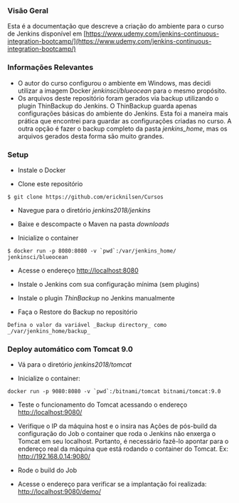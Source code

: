 ### Visão Geral

Esta é a documentação que descreve a criação do ambiente para o curso de Jenkins disponível em [https://www.udemy.com/jenkins-continuous-integration-bootcamp/](https://www.udemy.com/jenkins-continuous-integration-bootcamp/)

### Informações Relevantes

* O autor do curso configurou o ambiente em Windows, mas decidi utilizar a imagem Docker _jenkinsci/blueocean_ para o mesmo propósito.
* Os arquivos deste repositório foram gerados via backup utilizando o plugin ThinBackup do Jenkins. O ThinBackup guarda apenas configurações básicas do ambiente do Jenkins. Esta foi a maneira mais prática que encontrei para guardar as configurações criadas no curso. A outra opção é fazer o backup completo da pasta _jenkins_home_, mas os arquivos gerados desta forma são muito grandes.

### Setup

* Instale o Docker

* Clone este repositório
```
$ git clone https://github.com/ericknilsen/Cursos
```

* Navegue para o diretório _jenkins2018/jenkins_

* Baixe e descompacte o Maven na pasta _downloads_

* Inicialize o container

```
$ docker run -p 8080:8080 -v `pwd`:/var/jenkins_home/ jenkinsci/blueocean
```

* Acesse o endereço [http://localhost:8080](http://localhost:8080)

* Instale o Jenkins com sua configuração mínima (sem plugins)

* Instale o plugin _ThinBackup_ no Jenkins manualmente

* Faça o Restore do Backup no repositório

```
Defina o valor da variável _Backup directory_ como _/var/jenkins_home/backup_
```

### Deploy automático com Tomcat 9.0

* Vá para o diretório _jenkins2018/tomcat_ 

* Inicialize o container:
```
docker run -p 9080:8080 -v `pwd`:/bitnami/tomcat bitnami/tomcat:9.0
```
* Teste o funcionamento do Tomcat acessando o endereço [http://localhost:9080/](http://localhost:9080/)

* Verifique o IP da máquina host e o insira nas Ações de pós-build da configuração do Job
o container que roda o Jenkins não enxerga o Tomcat em seu localhost. Portanto, é necessário fazê-lo apontar para o endereço real da máquina que está rodando o container do Tomcat. Ex: http://192.168.0.14:9080/

* Rode o build do Job

* Acesse o endereço para verificar se a implantação foi realizada: [http://localhost:9080/demo/](http://localhost:9080/demo/)


